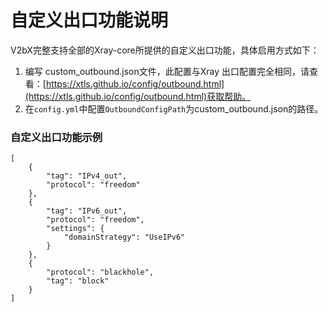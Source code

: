 # 自定义出口功能说明

V2bX完整支持全部的Xray-core所提供的自定义出口功能，具体启用方式如下：

1. 编写 custom\_outbound.json文件，此配置与Xray 出口配置完全相同，请查看：[https://xtls.github.io/config/outbound.html](https://xtls.github.io/config/outbound.html)获取帮助。
2. 在`config.yml`中配置`OutboundConfigPath`为custom\_outbound.json的路径。

### 自定义出口功能示例

```
[
    {
        "tag": "IPv4_out",
        "protocol": "freedom"
    },
    {
        "tag": "IPv6_out",
        "protocol": "freedom",
        "settings": {
            "domainStrategy": "UseIPv6"
        }
    },
    {
        "protocol": "blackhole",
        "tag": "block"
    }
]
```

